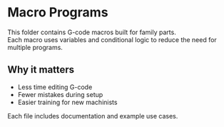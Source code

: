 # Macro Programs

This folder contains G-code macros built for family parts.  
Each macro uses variables and conditional logic to reduce the need for multiple programs.

## Why it matters
- Less time editing G-code
- Fewer mistakes during setup
- Easier training for new machinists

Each file includes documentation and example use cases.
